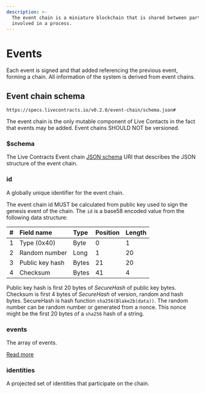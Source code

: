 ```yaml
---
description: >-
  The event chain is a miniature blockchain that is shared between parties
  involved in a process.
---
```


# Events

Each event is signed and that added referencing the previous event, forming a chain. All information of the system is derived from event chains.

## Event chain schema

`https://specs.livecontracts.io/v0.2.0/event-chain/schema.json#`

The event chain is the only mutable component of Live Contacts in the fact that events may be added. Event chains SHOULD NOT be versioned.

### $schema

The Live Contracts Event chain [JSON schema](http://json-schema.org) URI that describes the JSON structure of the event chain.

### id

A globally unique identifier for the event chain.

The event chain id MUST be calculated from public key used to sign the genesis event of the chain. The `id` is a base58 encoded value from the following data structure:

| \# | Field name | Type | Position | Length |
| :--- | :--- | :--- | :--- | :--- |
| 1 | Type \(0x40\) | Byte | 0 | 1 |
| 2 | Random number | Long | 1 | 20 |
| 3 | Public key hash | Bytes | 21 | 20 |
| 4 | Checksum | Bytes | 41 | 4 |

Public key hash is first 20 bytes of _SecureHash_ of public key bytes. Checksum is first 4 bytes of _SecureHash_ of version, random and hash bytes. SecureHash is hash function `sha256(Blake2b(data))`. The random number can be random number or generated from a nonce. This nonce might be the first 20 bytes of a `sha256` hash of a string.

### events

The array of events.

[Read more](event.md)

### identities

A projected set of identities that participate on the chain.

